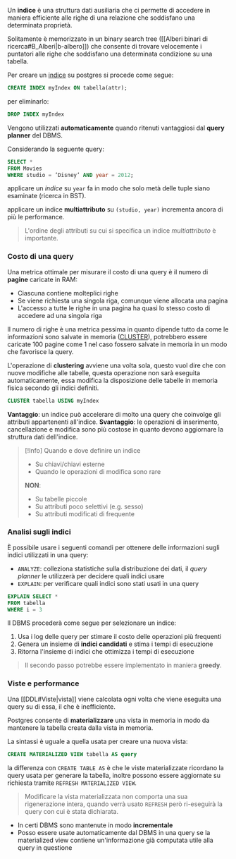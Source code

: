 Un **indice** è una struttura dati ausiliaria che ci permette di accedere in maniera efficiente alle righe di una relazione che soddisfano una determinata proprietà.

Solitamente è memorizzato in un binary search tree ([[Alberi binari di ricerca#B_Alberi|b-albero]]) che consente di trovare velocemente i puntatori alle righe che soddisfano una determinata condizione su una tabella.

Per creare un [indice](https://www.postgresql.org/docs/current/indexes-intro.html) su postgres si procede come segue:
```sql
CREATE INDEX myIndex ON tabella(attr);
```

per eliminarlo:
```sql
DROP INDEX myIndex
```
Vengono utilizzati **automaticamente** quando ritenuti vantaggiosi dal **query planner** del DBMS.

Considerando la seguente query:
```sql
SELECT *
FROM Movies
WHERE studio = ’Disney’ AND year = 2012;
```
 applicare un _indice_ su `year` fa in modo che solo metà delle tuple siano esaminate (ricerca in BST).

applicare un indice **multiattributo** su `(studio, year)` incrementa ancora di più le performance.
>L'ordine degli attributi su cui si specifica un indice _multiattributo_ è importante.

### Costo di una query
Una metrica ottimale per misurare il costo di una query è il numero di **pagine** caricate in RAM:
- Ciascuna contiene molteplici righe
- Se viene richiesta una singola riga, comunque viene allocata una pagina
- L'accesso a tutte le righe in una pagina ha quasi lo stesso costo di accedere ad una singola riga

Il numero di righe è una metrica pessima in quanto dipende tutto da come le informazioni sono salvate in memoria ([CLUSTER](https://www.postgresql.org/docs/current/sql-cluster.html)), potrebbero essere caricate $100$ pagine come $1$ nel caso fossero salvate in memoria in un modo che favorisce la query.

L'operazione di **clustering** avviene una volta sola, questo vuol dire che con nuove modifiche alle tabelle, questa operazione non sarà eseguita automaticamente, essa modifica la disposizione delle tabelle in memoria fisica secondo gli indici definiti.
```sql
CLUSTER tabella USING myIndex
```

**Vantaggio**: un indice può accelerare di molto una query che coinvolge gli attributi appartenenti all'indice.
**Svantaggio**: le operazioni di inserimento, cancellazione e modifica sono più costose in quanto devono aggiornare la struttura dati dell'indice.

>[!Info] Quando e dove definire un indice
>- Su chiavi/chiavi esterne
>- Quando le operazioni di modifica sono rare
>
>**NON**:
>- Su tabelle piccole
>- Su attributi poco selettivi (e.g. sesso)
>- Su attributi modificati di frequente

### Analisi sugli indici
È possibile usare i seguenti comandi per ottenere delle informazioni sugli indici utilizzati in una query:
- `ANALYZE`: colleziona statistiche sulla distribuzione dei dati, il _query planner_ le utilizzerà per decidere quali indici usare
- `EXPLAIN`: per verificare quali indici sono stati usati in una query

```sql
EXPLAIN SELECT *
FROM tabella
WHERE i = 3
```

Il DBMS procederà come segue per selezionare un indice:
1. Usa i log delle query per stimare il costo delle operazioni più frequenti
2. Genera un insieme di **indici candidati** e stima i tempi di esecuzione
3. Ritorna l'insieme di indici che ottimizza i tempi di esecuzione
>Il secondo passo potrebbe essere implementato in maniera **greedy**.

### Viste e performance
Una [[DDL#Viste|vista]] viene calcolata ogni volta che viene eseguita una query su di essa, il che è inefficiente.

Postgres consente di **materializzare** una vista in memoria in modo da mantenere la tabella creata dalla vista in memoria.

La sintassi è uguale a quella usata per creare una nuova vista:
```sql
CREATE MATERIALIZED VIEW tabella AS query
```

la differenza con `CREATE TABLE AS` è che le viste materializzate ricordano la query usata per generare la tabella, inoltre possono essere aggiornate su richiesta tramite `REFRESH MATERIALIZED VIEW`.

>Modificare la vista materializzata non comporta una sua rigenerazione intera, quando verrà usato `REFRESH` però ri-eseguirà la query con cui è stata dichiarata.

- In certi DBMS sono mantenute in modo **incrementale**
- Posso essere usate automaticamente dal DBMS in una query se la materialized view contiene un'informazione già computata utile alla query in questione




